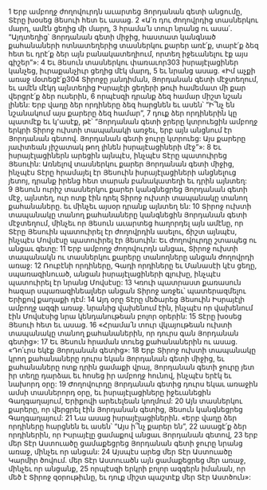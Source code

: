 1 Երբ ամբողջ ժողովուրդն աւարտեց Յորդանան գետի անցումը, Տէրը խօսեց Յեսուի հետ եւ ասաց. 2 «Ա՛ռ դու ժողովրդից տասներկու մարդ, ամէն ցեղից մի մարդ, 3 հրամա՛ն տուր նրանց ու ասա՛. “Այդտեղից՝ Յորդանան գետի միջից, հաստատ կանգնած քահանաների ոտնատեղերից տասներկու քարեր առէ՛ք, տարէ՛ք ձեզ հետ եւ դրէ՛ք ձեր այն բանակատեղիում, որտեղ իջեւանելու էք այս գիշեր”»: 4 Եւ Յեսուն տասներկու փառաւոր303 իսրայէլացիներ կանչեց, իւրաքանչիւր ցեղից մէկ մարդ, 5 եւ նրանց ասաց. «Իմ աչքի առաջ մօտեցէ՛ք304 Տիրոջը յանդիման, Յորդանան գետի մէջտեղում, եւ ամէն մէկդ այնտեղից Իսրայէլի ցեղերի թուի համեմատ մի քար վերցրէ՛ք ձեր ուսերին, 6 որպէսզի դրանք ձեզ համար միշտ նշան լինեն: Երբ վաղը ձեր որդիները ձեզ հարցնեն եւ ասեն՝ “Ի՞նչ են նշանակում այս քարերը ձեզ համար”, 7 դուք ձեր որդիներին կը պատմէք եւ կ՚ասէք, թէ՝ “Յորդանան գետի ջրերը կտրուեցին ամբողջ երկրի Տիրոջ ուխտի տապանակի առջեւ, երբ այն անցնում էր Յորդանան գետով. Յորդանան գետի ջուրը կտրուեց: Այս քարերը յաւիտեան յիշատակ թող լինեն իսրայէացիների մէջ”»: 8 Եւ իսրայէլացիներն արեցին այնպէս, ինչպէս Տէրը պատուիրեց Յեսուին: Առնելով տասներկու քարեր Յորդանան գետի միջից, ինչպէս Տէրը հրամայել էր Յեսուին իսրայէլացիների անցնելուց յետոյ, դրանք իրենց հետ տարան բանակատեղի եւ դրին այնտեղ: 9 Յեսուն ուրիշ տասներկու քարեր կանգնեցրեց Յորդանան գետի մէջ, այնտեղ, ուր ոտք էին դրել Տիրոջ ուխտի տապանակը տանող քահանաները. եւ մինչեւ այսօր դրանք այնտեղ են: 10 Տիրոջ ուխտի տապանակը տանող քահանաները կանգնեցին Յորդանան գետի մէջտեղում, մինչեւ որ Յեսուն աւարտեց հաղորդել այն ամէնը, որ Տէրը Յեսուին պատուիրել էր ժողովրդին ասելու, ճիշտ այնպէս, ինչպէս Մովսէսը պատուիրել էր Յեսուին: Եւ ժողովուրդը շտապեց ու անցաւ գետը: 11 Երբ ամբողջ ժողովուրդն անցաւ, Տիրոջ ուխտի տապանակն ու տասներկու քարերը տանողները անցան ժողովրդի առաջ:
12 Ռուբէնի որդիները, Գադի որդիները եւ Մանասէի կէս ցեղը, սպառազինուած, անցան իսրայէլացիների գլուխը, ինչպէս պատուիրել էր նրանց Մովսէսը: 13 Կռուի պատրաստ քառասուն հազար սպառազինեալներ անցան Տիրոջ առջեւ՝ պատերազմելու Երիքով քաղաքի դէմ: 14 Այդ օրը Տէրը մեծարեց Յեսուին Իսրայէլի ամբողջ ազգի առաջ. նրանից վախենում էին, ինչպէս որ վախենում էին Մովսէսից նրա կենդանութեան բոլոր օրերին: 15 Տէրը խօսեց Յեսուի հետ եւ ասաց. 16 «Հրամա՛ն տուր վկայութեան ուխտի տապանակը տանող քահանաներին, որ դուրս գան Յորդանան գետից»: 17 Եւ Յեսուն հրաման տուեց քահանաներին ու ասաց. «Դո՛ւրս եկէք Յորդանան գետից»: 18 Երբ Տիրոջ ուխտի տապանակը կրող քահանաները դուրս եկան Յորդանան գետի միջից, եւ քահանաները ոտք դրին ցամաքի վրայ, Յորդանան գետի ջուրը յետ իր տեղը դարձաւ եւ հոսեց իր ամբողջ հունով, ինչպէս երէկ եւ նախորդ օրը:
19 Ժողովուրդը Յորդանան գետից դուրս եկաւ առաջին ամսի տասներորդ օրը, եւ իսրայէլացիները իջեւանեցին Գաղգաղայում, Երիքովի արեւելեան կողմում: 20 Այն տասներկու քարերը, որ վերցրել էին Յորդանան գետից, Յեսուն կանգնեցրեց Գաղգաղայում: 21 Նա ասաց իսրայէլացիներին. «Երբ վաղը ձեր որդիները հարցնեն եւ ասեն՝ “Այս ի՞նչ քարեր են”, 22 ասացէ՛ք ձեր որդիներին, որ Իսրայէլը ցամաքով անցաւ Յորդանան գետով, 23 երբ մեր Տէր Աստուածը ցամաքեցրեց Յորդանան գետի ջուրը նրանց առաջ, մինչեւ որ անցան: 24 Այսպէս արեց մեր Տէր Աստուածը Կարմիր ծովում. մեր Տէր Աստուածն այն ցամաքեցրեց մեր առաջ, մինչեւ որ անցանք, 25 որպէսզի երկրի բոլոր ազգերն իմանան, որ մեծ է Տիրոջ զօրութիւնը, եւ դուք միշտ պաշտէք մեր Տէր Աստծուն»:
